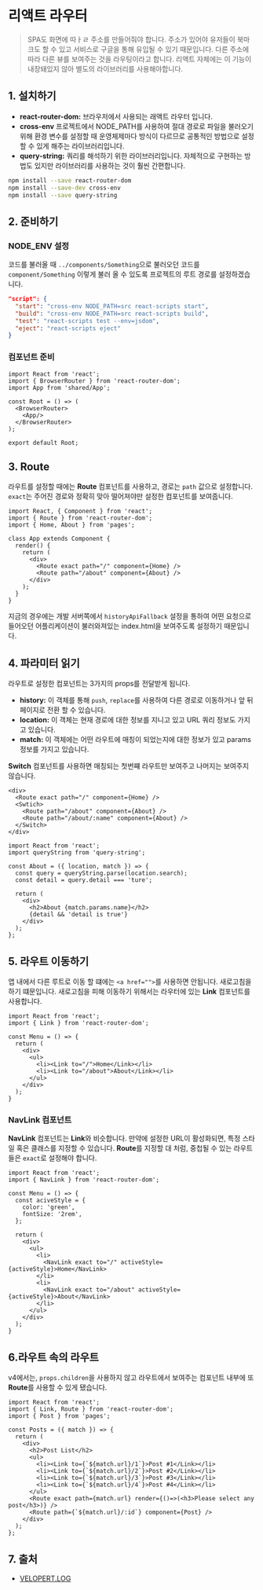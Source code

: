 # 리액트 라우터

> SPA도 화면에 따ㅏㄹ 주소를 만들어줘야 합니다. 주소가 있어야 유저들이 북마크도 할 수 있고 서비스로 구글을 통해 유입될 수 있기 때문입니다. 다른 주소에 따라 다른 뷰를 보여주는 것을 라우팅이라고 합니다. 리액트 자체에는 이 기능이 내장돼있지 않아 별도의 라이브러리를 사용해야합니다.

## 1. 설치하기

- **react-router-dom:** 브라우저에서 사용되는 래액트 라우터 입니다.
- **cross-env** 프로젝트에서 NODE_PATH를 사용하여 절대 경로로 파일을 불러오기 위해 환경 변수를 설정할 때 운영체제마다 방식이 다르므로 공통적인 방법으로 설정 할 수 있게 해주는 라이브러리입니다.
- **query-string:** 쿼리를 해석하기 위한 라이브러리입니다. 자체적으로 구현하는 방법도 있지만 라이브러리를 사용하는 것이 훨씬 간편합니다.

```bash
npm install --save react-router-dom
npm install --save-dev cross-env
npm install --save query-string
```

## 2. 준비하기

### NODE_ENV 설정

코드를 불러올 때 `../components/Something`으로 불러오던 코드를 `component/Something` 이렇게 불러 올 수 있도록 프로젝트의 루트 경로를 설정하겠습니다.

```json
"script": {
  "start": "cross-env NODE_PATH=src react-scripts start",
  "build": "cross-env NODE_PATH=src react-scripts build",
  "test": "react-scripts test --env=jsdom",
  "eject": "react-scripts eject"
}
```

### 컴포넌트 준비

```JSX
import React from 'react';
import { BrowserRouter } from 'react-router-dom';
import App from 'shared/App';

const Root = () => (
  <BrowserRouter>
    <App/>
  </BrowserRouter>
);

export default Root;
```

## 3. Route

라우트를 설정할 때에는 **Route** 컴포넌트를 사용하고, 경로는 `path` 값으로 설정합니다. `exact`는 주어진 경로와 정확히 맞아 떨어져야만 설정한 컴포넌트를 보여줍니다.

```JSX
import React, { Component } from 'react';
import { Route } from 'react-router-dom';
import { Home, About } from 'pages';

class App extends Component {
  render() {
    return (
      <div>
        <Route exact path="/" component={Home} />
        <Route path="/about" component={About} />
      </div>
    );
  }
}
```

지금의 경우에는 개발 서버쪽에서 `historyApiFallback` 설정을 통하여 어떤 요청으로 들어오던 어플리케이션이 불러와져있는 index.html을 보여주도록 설정하기 때문입니다.

## 4. 파라미터 읽기

라우트로 설정한 컴포넌트는 3가지의 props를 전달받게 됩니다.

- **history:** 이 객체를 통해 `push`, `replace`를 사용하여 다른 경로로 이동하거나 앞 뒤 페이지로 전환 할 수 있습니다.
- **location:** 이 객체는 현재 경로에 대한 정보를 지니고 있고 URL 쿼리 정보도 가지고 있습니다.
- **match:** 이 객체에는 어떤 라우트에 매칭이 되었는지에 대한 정보가 있고 params 정보를 가지고 있습니다.

**Switch** 컴포넌트를 사용하면 매칭되는 첫번쨰 라우트만 보여주고 나머지는 보여주지 않습니다.

```JSX
<div>
  <Route exact path="/" component={Home} />
  <Swtich>
    <Route path="/about" component={About} />
    <Route path="/about/:name" component={About} />
  </Switch>
</div>
```

```JSX
import React from 'react';
import queryString from 'query-string';

const About = ({ location, match }) => {
  const query = queryString.parse(location.search);
  const detail = query.detail === 'ture';

  return (
    <div>
      <h2>About {match.params.name}</h2>
      {detail && 'detail is true'}
    </div>
  );
};
```

## 5. 라우트 이동하기

앱 내에서 다른 루트로 이동 할 떄에는 `<a href="">`를 사용하면 안됩니다. 새로고침을 하기 떄문입니다. 새로고침을 피해 이동하기 위해서는 라우터에 있는 **Link** 컴포넌트를 사용합니다.

```JSX
import React from 'react';
import { Link } from 'react-router-dom';

const Menu = () => {
  return (
    <div>
      <ul>
        <li><Link to="/">Home</Link></li>
        <li><Link to="/about">About</Link></li>
      </ul>
    </div>
  );
}
```

### NavLink 컴포넌트

**NavLink** 컴포넌트는 **Link**와 비슷합니다. 만약에 설정한 URL이 활성화되면, 특정 스타일 혹은 클래스를 지정할 수 있습니다. **Route**를 지정할 대 처럼, 중첩될 수 있는 라우트들은 `exact`로 설정해야 합니다.

```JSX
import React from 'react';
import { NavLink } from 'react-router-dom';

const Menu = () => {
  const aciveStyle = {
    color: 'green',
    fontSize: '2rem',
  };

  return (
    <div>
      <ul>
        <li>
          <NavLink exact to="/" activeStyle={activeStyle}>Home</NavLink>
        </li>
        <li>
          <NavLink exact to="/about" activeStyle={activeStyle}>About</NavLink>
        </li>
      </ul>
    </div>
  );
}
```

## 6.라우트 속의 라우트

v4에서는, `props.children`을 사용하지 않고 라우트에서 보여주는 컴포넌트 내부에 또 **Route**를 사용할 수 있게 됐습니다.

```JSX
import React from 'react';
import { Link, Route } from 'react-router-dom';
import { Post } from 'pages';

const Posts = ({ match }) => {
  return (
    <div>
      <h2>Post List</h2>
      <ul>
        <li><Link to={`${match.url}/1`}>Post #1</Link></li>
        <li><Link to={`${match.url}/2`}>Post #2</Link></li>
        <li><Link to={`${match.url}/3`}>Post #3</Link></li>
        <li><Link to={`${match.url}/4`}>Post #4</Link></li>
      </ul>
      <Route exact path={match.url} render={()=>(<h3>Please select any post</h3>)} />
      <Route path={`${match.url}/:id`} component={Post} />
    </div>
  );
};
```

## 7. 출처

- [VELOPERT.LOG](https://velopert.com/3417)
